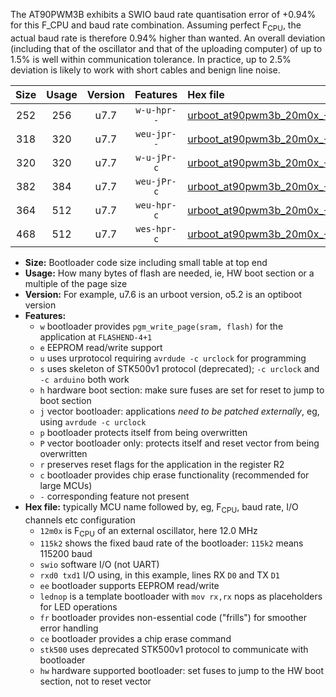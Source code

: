 The AT90PWM3B exhibits a SWIO baud rate quantisation error of +0.94% for this F_CPU and baud rate combination. Assuming perfect F<sub>CPU</sub>, the actual baud rate is therefore 0.94% higher than wanted. An overall deviation (including that of the oscillator and that of the uploading computer) of up to 1.5% is well within communication tolerance. In practice, up to 2.5% deviation is likely to work with short cables and benign line noise.

|Size|Usage|Version|Features|Hex file|
|:-:|:-:|:-:|:-:|:--|
|252|256|u7.7|`w-u-hpr--`|[urboot_at90pwm3b_20m0x_+460k8_swio_rxd4_txd3_hw.hex](https://raw.githubusercontent.com/stefanrueger/urboot.hex/main/mcus/at90pwm3b/external_oscillator/fcpu_20m0x/br_+460k8/urboot_at90pwm3b_20m0x_+460k8_swio_rxd4_txd3_hw.hex)|
|318|320|u7.7|`weu-jpr--`|[urboot_at90pwm3b_20m0x_+460k8_swio_rxd4_txd3_ee.hex](https://raw.githubusercontent.com/stefanrueger/urboot.hex/main/mcus/at90pwm3b/external_oscillator/fcpu_20m0x/br_+460k8/urboot_at90pwm3b_20m0x_+460k8_swio_rxd4_txd3_ee.hex)|
|320|320|u7.7|`w-u-jPr-c`|[urboot_at90pwm3b_20m0x_+460k8_swio_rxd4_txd3_lednop_fr_ce.hex](https://raw.githubusercontent.com/stefanrueger/urboot.hex/main/mcus/at90pwm3b/external_oscillator/fcpu_20m0x/br_+460k8/urboot_at90pwm3b_20m0x_+460k8_swio_rxd4_txd3_lednop_fr_ce.hex)|
|382|384|u7.7|`weu-jPr-c`|[urboot_at90pwm3b_20m0x_+460k8_swio_rxd4_txd3_ee_lednop_fr_ce.hex](https://raw.githubusercontent.com/stefanrueger/urboot.hex/main/mcus/at90pwm3b/external_oscillator/fcpu_20m0x/br_+460k8/urboot_at90pwm3b_20m0x_+460k8_swio_rxd4_txd3_ee_lednop_fr_ce.hex)|
|364|512|u7.7|`weu-hpr-c`|[urboot_at90pwm3b_20m0x_+460k8_swio_rxd4_txd3_ee_lednop_fr_ce_hw.hex](https://raw.githubusercontent.com/stefanrueger/urboot.hex/main/mcus/at90pwm3b/external_oscillator/fcpu_20m0x/br_+460k8/urboot_at90pwm3b_20m0x_+460k8_swio_rxd4_txd3_ee_lednop_fr_ce_hw.hex)|
|468|512|u7.7|`wes-hpr-c`|[urboot_at90pwm3b_20m0x_+460k8_swio_rxd4_txd3_ee_lednop_fr_ce_stk500_hw.hex](https://raw.githubusercontent.com/stefanrueger/urboot.hex/main/mcus/at90pwm3b/external_oscillator/fcpu_20m0x/br_+460k8/urboot_at90pwm3b_20m0x_+460k8_swio_rxd4_txd3_ee_lednop_fr_ce_stk500_hw.hex)|

- **Size:** Bootloader code size including small table at top end
- **Usage:** How many bytes of flash are needed, ie, HW boot section or a multiple of the page size
- **Version:** For example, u7.6 is an urboot version, o5.2 is an optiboot version
- **Features:**
  + `w` bootloader provides `pgm_write_page(sram, flash)` for the application at `FLASHEND-4+1`
  + `e` EEPROM read/write support
  + `u` uses urprotocol requiring `avrdude -c urclock` for programming
  + `s` uses skeleton of STK500v1 protocol (deprecated); `-c urclock` and `-c arduino` both work
  + `h` hardware boot section: make sure fuses are set for reset to jump to boot section
  + `j` vector bootloader: applications *need to be patched externally*, eg, using `avrdude -c urclock`
  + `p` bootloader protects itself from being overwritten
  + `P` vector bootloader only: protects itself and reset vector from being overwritten
  + `r` preserves reset flags for the application in the register R2
  + `c` bootloader provides chip erase functionality (recommended for large MCUs)
  + `-` corresponding feature not present
- **Hex file:** typically MCU name followed by, eg, F<sub>CPU</sub>, baud rate, I/O channels etc configuration
  + `12m0x` is F<sub>CPU</sub> of an external oscillator, here 12.0 MHz
  + `115k2` shows the fixed baud rate of the bootloader: `115k2` means 115200 baud
  + `swio` software I/O (not UART)
  + `rxd0 txd1` I/O using, in this example, lines RX `D0` and TX `D1`
  + `ee` bootloader supports EEPROM read/write
  + `lednop` is a template bootloader with `mov rx,rx` nops as placeholders for LED operations
  + `fr` bootloader provides non-essential code ("frills") for smoother error handling
  + `ce` bootloader provides a chip erase command
  + `stk500` uses deprecated STK500v1 protocol to communicate with bootloader
  + `hw` hardware supported bootloader: set fuses to jump to the HW boot section, not to reset vector
